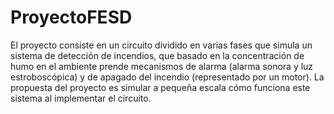 # ProyectoFESD
El proyecto consiste en un circuito dividido en varias fases que simula un sistema de detección de incendios, que basado en la concentración de humo en el ambiente prende mecanismos de alarma (alarma sonora y luz estroboscópica) y de apagado del incendio (representado por un motor). La propuesta del proyecto es simular a pequeña escala cómo funciona este sistema al implementar el circuito.